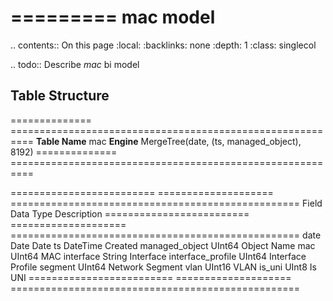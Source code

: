 

=========
mac model
=========

.. contents:: On this page
    :local:
    :backlinks: none
    :depth: 1
    :class: singlecol

.. todo::
    Describe *mac* bi model

Table Structure
---------------

============== ==========================================================
**Table Name** mac
**Engine**     MergeTree(date, (ts, managed_object), 8192)
============== ==========================================================

========================= ==================== ==================================================
Field                     Data Type            Description
========================= ==================== ==================================================
date                      Date                 Date
ts                        DateTime             Created
managed_object            UInt64               Object Name
mac                       UInt64               MAC
interface                 String               Interface
interface_profile         UInt64               Interface Profile
segment                   UInt64               Network Segment
vlan                      UInt16               VLAN
is_uni                    UInt8                Is UNI
========================= ==================== ==================================================
